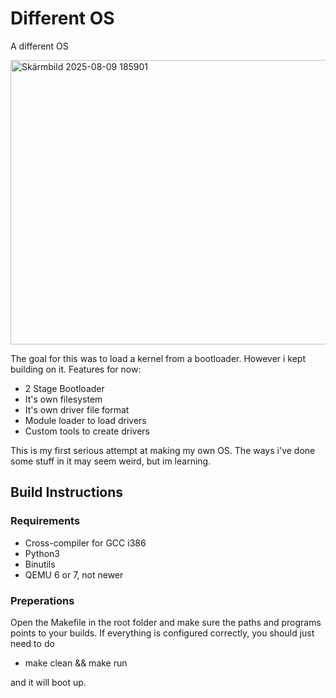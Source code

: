 # Different OS
A different OS

<img width="719" height="455" alt="Skärmbild 2025-08-09 185901" src="https://github.com/user-attachments/assets/2f6836a8-35c3-4905-ac47-54de5e44dbdf" />

The goal for this was to load a kernel from a bootloader. However i kept building on it.
Features for now:
* 2 Stage Bootloader 
* It's own filesystem
* It's own driver file format
* Module loader to load drivers
* Custom tools to create drivers

This is my first serious attempt at making my own OS.
The ways i've done some stuff in it may seem weird, but im learning.

## Build Instructions
### Requirements
* Cross-compiler for GCC i386
* Python3
* Binutils
* QEMU 6 or 7, not newer

### Preperations
Open the Makefile in the root folder and make sure the paths and programs points to your builds.
If everything is configured correctly, you should just need to do
* make clean && make run

and it will boot up.
